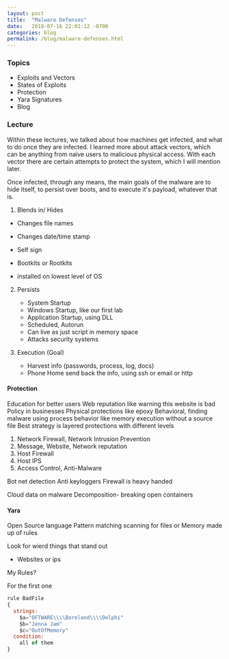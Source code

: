 ```yaml
---
layout: post
title:  "Malware Defenses"
date:   2018-07-16 22:01:12 -0700
categories: blog
permalink: /blog/malware-defenses.html
---
```


### Topics

 - Exploits and Vectors
 - States of Exploits
 - Protection
 - Yara Signatures
 - Blog

### Lecture

Within these lectures, we talked about how machines get infected, and what to do once they are infected.
I learned more about attack vectors, which can be anything from naïve users to malicious physical access.
With each vector there are certain attempts to protect the system, which I will mention later.

Once infected, through any means, the main goals of the malware are to hide itself, to persist over boots, and to execute it's payload, whatever that is.

1. Blends in/ Hides
 - Changes file names
 - Changes date/time stamp
 - Self sign

 - Bootkits or Rootkits
  - installed on lowest level of OS

2. Persists
   - System Startup
   - Windows Startup, like our first lab
   - Application Startup, using DLL
   - Scheduled, Autorun
   - Can live as just script in memory space
   - Attacks security systems

3. Execution (Goal)
   - Harvest info (passwords, process, log, docs)
   - Phone Home send back the info, using ssh or email or http

#### Protection

Education for better users
Web reputation like warning this website is bad
Policy in businesses
Physical protections like epoxy
Behavioral, finding malware using process behavior like memory execution without a source file
Best strategy is layered protections with different levels


1. Network Firewall, Network Intrusion Prevention
2. Message, Website, Network reputation
3. Host Firewall
4. Host IPS
5. Access Control, Anti-Malware

Bot net detection
Anti keyloggers
Firewall is heavy handed

Cloud data on malware
Decomposition- breaking open containers


#### Yara

Open Source language
Pattern matching scanning for files or Memory
made up of rules

Look for wierd things that stand out
   - Websites or ips

My Rules?

For the first one

```js
rule BadFile
{
  strings:
    $a="OFTWARE\\\\Boreland\\\\Delphi"
    $b="Jenna Jam"
    $c="OutOfMemory"
  condition:
    all of them
}
```
